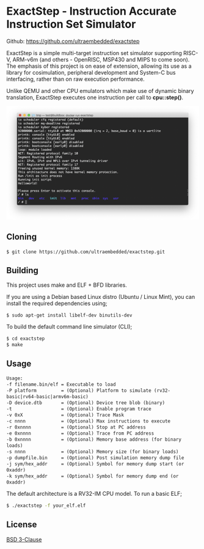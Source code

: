 # ExactStep - Instruction Accurate Instruction Set Simulator

Github: https://github.com/ultraembedded/exactstep

ExactStep is a simple multi-target instruction set simulator supporting RISC-V, ARM-v6m (and others - OpenRISC, MSP430 and MIPS to come soon).  
The emphasis of this project is on ease of extension, allowing its use as a library for cosimulation, peripheral development and System-C bus interfacing, rather than on raw execution performance.

Unlike QEMU and other CPU emulators which make use of dynamic binary translation, ExactStep executes one instruction per call to **cpu::step()**.

![](docs/screenshot.png)

## Cloning
```
$ git clone https://github.com/ultraembedded/exactstep.git
```

## Building

This project uses make and ELF + BFD libraries.

If you are using a Debian based Linux distro (Ubuntu / Linux Mint), you can install the required dependencies using;

```
$ sudo apt-get install libelf-dev binutils-dev
```

To build the default command line simulator (CLI);
```
$ cd exactstep
$ make
```

## Usage

```
Usage:
-f filename.bin/elf = Executable to load
-P platform         = (Optional) Platform to simulate (rv32-basic|rv64-basic|armv6m-basic)
-D device.dtb       = (Optional) Device tree blob (binary)
-t                  = (Optional) Enable program trace
-v 0xX              = (Optional) Trace Mask
-c nnnn             = (Optional) Max instructions to execute
-r 0xnnnn           = (Optional) Stop at PC address
-e 0xnnnn           = (Optional) Trace from PC address
-b 0xnnnn           = (Optional) Memory base address (for binary loads)
-s nnnn             = (Optional) Memory size (for binary loads)
-p dumpfile.bin     = (Optional) Post simulation memory dump file
-j sym/hex_addr     = (Optional) Symbol for memory dump start (or 0xaddr)
-k sym/hex_addr     = (Optional) Symbol for memory dump end (or 0xaddr)
```

The default architecture is a RV32-IM CPU model. To run a basic ELF;
```sh
$ ./exactstep -f your_elf.elf 
```

## License

[BSD 3-Clause](LICENSE)